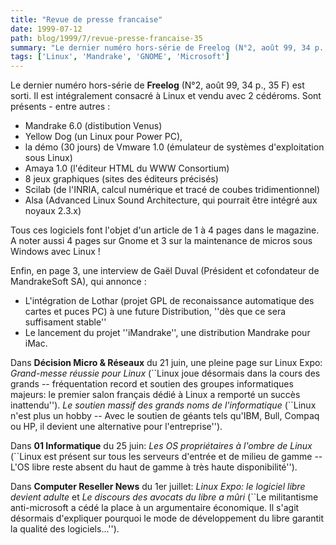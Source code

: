 ```yaml
---
title: "Revue de presse francaise"
date: 1999-07-12
path: blog/1999/7/revue-presse-francaise-35
summary: "Le dernier numéro hors-série de Freelog (N°2, août 99, 34 p., 35 F) est sorti."
tags: ['Linux', 'Mandrake', 'GNOME', 'Microsoft']
---
```


<P>Le dernier numéro hors-série de <B>Freelog</B> (N°2, août 99, 34 p.,
35 F) est sorti. Il est intégralement consacré à Linux et vendu avec 2
cédéroms. Sont présents - entre autres :</P>

<UL>

<LI>Mandrake 6.0 (distibution Venus)
<LI>Yellow Dog (un Linux pour Power PC),
<LI>la démo (30 jours) de Vmware 1.0 (émulateur de systèmes d'exploitation
sous Linux)
<LI>Amaya 1.0 (l'éditeur HTML du WWW Consortium)
<LI>8 jeux graphiques (sites des éditeurs précisés)
<LI>Scilab (de l'INRIA, calcul numérique et tracé de coubes tridimentionnel)
<LI>Alsa (Advanced Linux Sound Architecture, qui pourrait être intégré
aux noyaux 2.3.x)
</UL>

<P>Tous ces logiciels font l'objet d'un article de 1 à 4 pages dans le
magazine. A noter aussi 4 pages sur Gnome et 3 sur la maintenance de
micros sous Windows avec Linux !</P>

<P>Enfin, en page 3, une interview de Gaël Duval (Président et cofondateur
de MandrakeSoft SA), qui annonce :</P>

<UL>

<LI>L'intégration de Lothar (projet GPL de reconaissance automatique
des cartes et puces PC) à une future Distribution, ''dès que ce sera
suffisament stable''
<LI>Le lancement du projet ''iMandrake'', une distribution Mandrake
pour iMac.
</UL>

<P>Dans <B>Décision Micro &amp; Réseaux</B> du 21 juin, une pleine page
sur Linux Expo: <EM>Grand-messe réussie pour Linux</EM> (``Linux joue
désormais dans la cours des grands -- fréquentation record et soutien des
groupes informatiques majeurs: le premier salon français dédié à Linux a
remporté un succès inattendu'').  <EM>Le soutien massif des grands noms
de l'informatique</EM> (``Linux n'est plus un hobby -- Avec le soutien
de géants tels qu'IBM, Bull, Compaq ou HP, il devient une alternative
pour l'entreprise'').</P>

<P>Dans <B>01 Informatique</B> du 25 juin:
<EM>Les OS propriétaires à l'ombre de Linux</EM> (``Linux est présent
sur tous les serveurs d'entrée et de milieu de gamme --
L'OS libre reste absent du haut de gamme à très haute disponibilité'').</P>

<P>Dans <B>Computer Reseller News</B> du 1er juillet:
<EM>Linux Expo: le logiciel libre devient adulte</EM> et
<EM>Le discours des avocats du libre a mûri</EM>
(``Le militantisme anti-microsoft a cédé la place à un argumentaire économique.
Il s'agit désormais d'expliquer pourquoi le mode de développement du
libre garantit la qualité des logiciels...'').</P>


